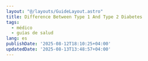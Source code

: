 ```yaml
---
layout: "@/layouts/GuideLayout.astro"
title: Difference Between Type 1 And Type 2 Diabetes
tags:
  - médico
  - guías de salud
lang: es
publishDate: '2025-08-12T18:10:25+04:00'
updatedDate: '2025-08-13T13:48:57+04:00'
---
```



